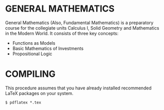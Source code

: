 # GENERAL MATHEMATICS 
General Mathematics (Also, Fundamental Mathematics) is a preparatory course for the collegiate units Calculus I, Solid Geometry and Mathematics in the Modern World. It consists of three key concepts:
* Functions as Models
* Basic Mathematics of Investments
* Propositional Logic

# COMPILING
This procedure assumes that you have already installed recommended LaTeX packages on your system.
```
$ pdflatex *.tex
```
